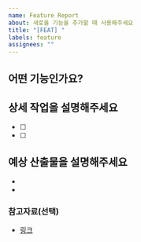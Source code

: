 ```yaml
---
name: Feature Report
about: 새로울 기능을 추가할 때 사용해주세요
title: "[FEAT] "
labels: feature
assignees: ""
---
```


## 어떤 기능인가요?

<!-- 기능 이름과 간단한 설명을 작성해주세요 -->

## 상세 작업을 설명해주세요

<!-- 모든 개발자가 이해할 수 있도록 구체적으로 작성해주세요 -->

- [ ]
- [ ]

## 예상 산출물을 설명해주세요

<!-- 기능 완료 시 기대되는 결과를 작성해주세요 -->

-
-

### 참고자료(선택)

<!-- 문서, 링크, API 명세 등 참고자료를 첨부해주세요 -->

- [링크](link)
